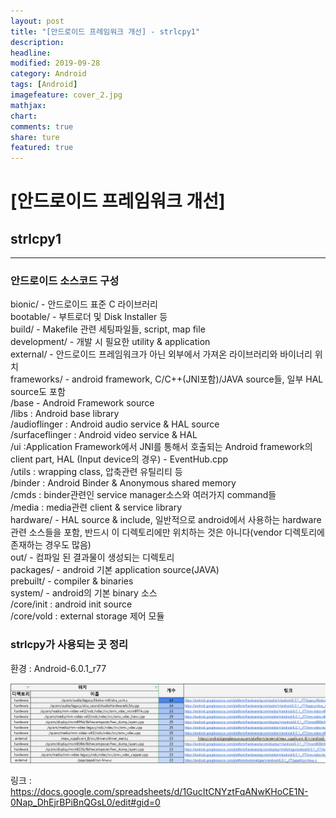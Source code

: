 ```yaml
---
layout: post
title: "[안드로이드 프레임워크 개선] - strlcpy1"
description:
headline:
modified: 2019-09-28
category: Android
tags: [Android]
imagefeature: cover_2.jpg
mathjax:
chart:
comments: true
share: ture
featured: true
---
```


# [안드로이드 프레임워크 개선]  


## strlcpy1   


---------------------------------------

### 안드로이드 소스코드 구성    

bionic/ - 안드로이드 표준 C 라이브러리  
bootable/ - 부트로더 및 Disk Installer 등  
build/ - Makefile 관련 세팅파일들, script, map file  
development/ - 개발 시 필요한 utility & application  
external/ - 안드로이드 프레임워크가 아닌 외부에서 가져온 라이브러리와 바이너리 위치  
frameworks/ - android framework, C/C++(JNI포함)/JAVA source들, 일부 HAL source도 포함  
      /base - Android Framework source  
      /libs : Android base library  
      /audioflinger : Android audio service & HAL source  
      /surfaceflinger : Android video service & HAL  
      /ui :Application Framework에서 JNI를 통해서  호출되는 Android framework의 client part, HAL (Input device의 경우)  - EventHub.cpp  
      /utils : wrapping class, 압축관련 유틸리티 등  
      /binder : Android Binder & Anonymous shared memory  
      /cmds : binder관련인 service manager소스와 여러가지 command들  
      /media : media관련 client & service library  
hardware/ - HAL source & include, 일반적으로 android에서 사용하는 hardware관련 소스들을 포함, 반드시 이 디렉토리에만 위치하는 것은 아니다(vendor 디렉토리에 존재하는 경우도 많음)  
out/ - 컴파일 된 결과물이 생성되는 디렉토리  
packages/ - android 기본 application source(JAVA)  
prebuilt/ - compiler & binaries  
system/ - android의 기본 binary 소스  
      /core/init :  android init source  
      /core/vold :  external storage 제어 모듈  


### strlcpy가 사용되는 곳 정리  

환경 : Android-6.0.1_r77

![str_1](/images/post/str1_1.png "str1_1")  


링크 : https://docs.google.com/spreadsheets/d/1GucItCNYztFqANwKHoCE1N-0Nap_DhEjrBPiBnQGsL0/edit#gid=0
